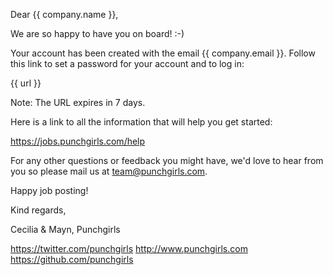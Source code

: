 Dear {{ company.name }},

We are so happy to have you on board! :-)

Your account has been created with the email {{ company.email }}. Follow this link to set a password for your account and to log in:

{{ url }}

Note: The URL expires in 7 days.

Here is a link to all the information that will help you get started:

https://jobs.punchgirls.com/help

For any other questions or feedback you might have, we'd love to hear from you so please mail us at team@punchgirls.com.

Happy job posting!

Kind regards,

Cecilia & Mayn,
Punchgirls

https://twitter.com/punchgirls
http://www.punchgirls.com
https://github.com/punchgirls
